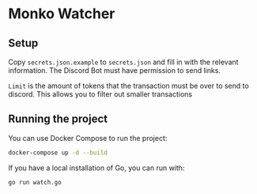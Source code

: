 # Monko Watcher

## Setup
Copy `secrets.json.example` to `secrets.json` and fill in with the relevant information. The Discord Bot must have permission to send links.

`Limit` is the amount of tokens that the transaction must be over to send to discord.  This allows you to filter out smaller transactions

## Running the project

You can use Docker Compose to run the project:

```sh
docker-compose up -d --build
```

If you have a local installation of Go, you can run with:
```sh
go run watch.go
```
